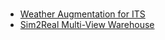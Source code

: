 #

- [Weather Augmentation for ITS](inference-its-weather-augmentation/inference.md)
- [Sim2Real Multi-View Warehouse](inference-warehouse-mv/inference.md)
